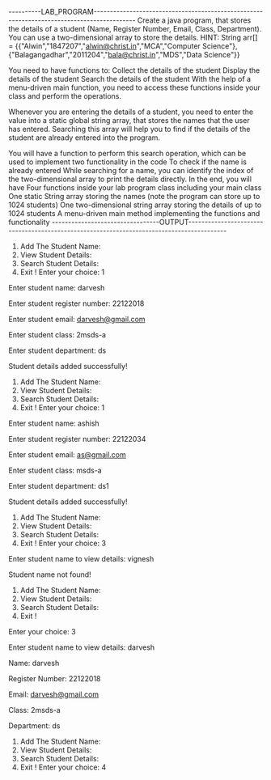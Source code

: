 ----------LAB_PROGRAM-------------------------------------------------------------------------------------------
Create a java program, that stores the details of a student (Name, Register Number, Email, Class, Department).
You can use a two-dimensional array to store the details.
HINT: String arr[] = {{"Alwin","1847207","alwin@christ.in","MCA","Computer Science"},{"Balagangadhar","2011204","bala@christ.in","MDS","Data Science"}}

You need to have functions to:
Collect the details of the student
Display the details of the student
Search the details of the student
With the help of a menu-driven main function, you need to access these functions inside your class and perform the operations.

Whenever you are entering the details of a student, you need to enter the value into a static global string array, that stores the names that the user has entered. Searching this array will help you to find if the details of the student are already entered into the program.

You will have a function to perform this search operation, which can be used to implement two functionality in the code
To check if the name is already entered
While searching for a name, you can identify the index of the two-dimensional array to print the details directly.
In the end, you will have
Four functions inside your lab program class including your main class
One static String array storing the names (note the program can store up to 1024 students)
One two-dimensional string array storing the details of up to 1024 students
A menu-driven main method implementing the functions and functionality
---------------------------------OUTPUT------------------------------------------------------------------------------------------

1. Add The Student Name: 
2. View Student Details:
3. Search Student Details:
4. Exit !
Enter your choice: 1

Enter student name: darvesh

Enter student register number: 22122018

Enter student email: darvesh@gmail.com

Enter student class: 2msds-a

Enter student department: ds

Student details added successfully!
1. Add The Student Name:
2. View Student Details:
3. Search Student Details:
4. Exit !
Enter your choice: 1

Enter student name: ashish

Enter student register number: 22122034

Enter student email: as@gmail.com

Enter student class: msds-a

Enter student department: ds1

Student details added successfully!
1. Add The Student Name:
2. View Student Details:
3. Search Student Details:
4. Exit !
Enter your choice: 3

Enter student name to view details: vignesh

Student name not found!
1. Add The Student Name:
2. View Student Details:
3. Search Student Details:
4. Exit !

Enter your choice: 3

Enter student name to view details: darvesh

Name: darvesh

Register Number: 22122018

Email: darvesh@gmail.com

Class: 2msds-a

Department: ds

1. Add The Student Name:
2. View Student Details:
3. Search Student Details:
4. Exit !
Enter your choice: 4
